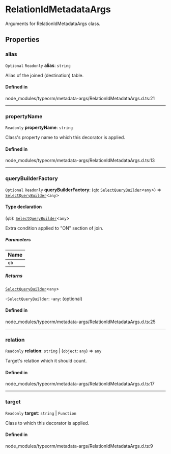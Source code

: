 # RelationIdMetadataArgs

Arguments for RelationIdMetadataArgs class.

## Properties

### alias

 `Optional` `Readonly` **alias**: `string`

Alias of the joined (destination) table.

#### Defined in

node_modules/typeorm/metadata-args/RelationIdMetadataArgs.d.ts:21

___

### propertyName

 `Readonly` **propertyName**: `string`

Class's property name to which this decorator is applied.

#### Defined in

node_modules/typeorm/metadata-args/RelationIdMetadataArgs.d.ts:13

___

### queryBuilderFactory

 `Optional` `Readonly` **queryBuilderFactory**: (`qb`: [`SelectQueryBuilder`](../classes/SelectQueryBuilder.md)<`any`\>) => [`SelectQueryBuilder`](../classes/SelectQueryBuilder.md)<`any`\>

#### Type declaration

(`qb`): [`SelectQueryBuilder`](../classes/SelectQueryBuilder.md)<`any`\>

Extra condition applied to "ON" section of join.

##### Parameters

| Name |
| :------ |
| `qb` | [`SelectQueryBuilder`](../classes/SelectQueryBuilder.md)<`any`\> |

##### Returns

[`SelectQueryBuilder`](../classes/SelectQueryBuilder.md)<`any`\>

-`SelectQueryBuilder`: 
	-`any`: (optional) 

#### Defined in

node_modules/typeorm/metadata-args/RelationIdMetadataArgs.d.ts:25

___

### relation

 `Readonly` **relation**: `string` \| (`object`: `any`) => `any`

Target's relation which it should count.

#### Defined in

node_modules/typeorm/metadata-args/RelationIdMetadataArgs.d.ts:17

___

### target

 `Readonly` **target**: `string` \| `Function`

Class to which this decorator is applied.

#### Defined in

node_modules/typeorm/metadata-args/RelationIdMetadataArgs.d.ts:9
